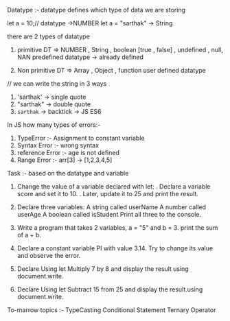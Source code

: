 
Datatype :- datatype defines which type of data we are storing 

let a = 10;// datatype ->NUMBER
let a = "sarthak" -> String 

there are 2 types of datatype 
1. primitive DT  => NUMBER , String , boolean [true , false] , undefined , null, NAN
   predefined datatype -> already defined 
   
2. Non primitive DT => Array , Object , function
    user defined datatype 

// we can write the string in 3 ways
1. 'sarthak' -> single quote
2. "sarthak" -> double quote
3. `sarthak`  -> backtick -> JS ES6


In JS how many types of errors:-
1. TypeError :- Assignment to constant variable
2. Syntax Error :- wrong syntax
3. reference Error :-  age is not defined
4. Range Error :- arr[3] -> [1,2,3,4,5]



Task :- based on the datatype and variable 

1. Change the value of a variable declared with let:
. Declare a variable score and set it to 10.
. Later, update it to 25 and print the result.

1. Declare three variables:
A string called userName
A number called userAge
A boolean called isStudent
Print all three to the console.

1. Write a program that takes 2 variables, a = "5" and b = 3.
 print the sum of a + b.

1. Declare a constant variable PI with value 3.14.
Try to change its value and observe the error.


5. Declare Using let Multiply 7 by 8 and display the result using document.write.
   
6.  Declare Using let Subtract 15 from 25 and display the result.using document.write.


To-marrow topics :- 
TypeCasting
Conditional Statement 
Ternary Operator 